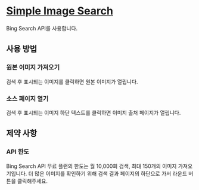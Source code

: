 # [Simple Image Search](https://sihyun-mity.github-io/simple-image-search)

Bing Search API를 사용합니다.

## 사용 방법

### 원본 이미지 가져오기

검색 후 표시되는 이미지를 클릭하면 원본 이미지가 열립니다.

### 소스 페이지 열기

검색 후 표시되는 이미지 하단 텍스트를 클릭하면 이미지 출처 페이지가 열립니다.

## 제약 사항

### API 한도

Bing Search API 무료 플랜의 한도는 월 10,000회 검색, 최대 150개의 이미지 가져오기입니다. 더 많은 이미지를 확인하기 위해 검색 결과 페이지의 하단으로 가서 라운드 버튼을 클릭해주세요.
